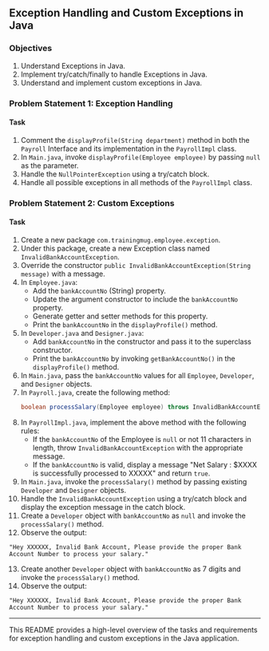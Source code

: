 ## Exception Handling and Custom Exceptions in Java

### Objectives

1. Understand Exceptions in Java.
2. Implement try/catch/finally to handle Exceptions in Java.
3. Understand and implement custom exceptions in Java.

### Problem Statement 1: Exception Handling

#### Task

1. Comment the `displayProfile(String department)` method in both the `Payroll` Interface and its implementation in the `PayrollImpl` class.
2. In `Main.java`, invoke `displayProfile(Employee employee)` by passing `null` as the parameter.
3. Handle the `NullPointerException` using a try/catch block.
4. Handle all possible exceptions in all methods of the `PayrollImpl` class.

### Problem Statement 2: Custom Exceptions

#### Task

1. Create a new package `com.trainingmug.employee.exception`.
2. Under this package, create a new Exception class named `InvalidBankAccountException`.
3. Override the constructor `public InvalidBankAccountException(String message)` with a message.
4. In `Employee.java`:
   - Add the `bankAccountNo` (String) property.
   - Update the argument constructor to include the `bankAccountNo` property.
   - Generate getter and setter methods for this property.
   - Print the `bankAccountNo` in the `displayProfile()` method.
5. In `Developer.java` and `Designer.java`:
   - Add `bankAccountNo` in the constructor and pass it to the superclass constructor.
   - Print the `bankAccountNo` by invoking `getBankAccountNo()` in the `displayProfile()` method.
6. In `Main.java`, pass the `bankAccountNo` values for all `Employee`, `Developer`, and `Designer` objects.
7. In `Payroll.java`, create the following method:
   ```java
   boolean processSalary(Employee employee) throws InvalidBankAccountException;
   ```
8. In `PayrollImpl.java`, implement the above method with the following rules:
   - If the `bankAccountNo` of the Employee is `null` or not 11 characters in length, throw `InvalidBankAccountException` with the appropriate message.
   - If the `bankAccountNo` is valid, display a message "Net Salary : $XXXX is successfully processed to XXXXX" and return `true`.
9. In `Main.java`, invoke the `processSalary()` method by passing existing `Developer` and `Designer` objects.
10. Handle the `InvalidBankAccountException` using a try/catch block and display the exception message in the catch block.
11. Create a `Developer` object with `bankAccountNo` as `null` and invoke the `processSalary()` method.
12. Observe the output: 
   ```
   "Hey XXXXXX, Invalid Bank Account, Please provide the proper Bank Account Number to process your salary."
   ```
13. Create another `Developer` object with `bankAccountNo` as 7 digits and invoke the `processSalary()` method.
14. Observe the output: 
   ```
   "Hey XXXXXX, Invalid Bank Account, Please provide the proper Bank Account Number to process your salary."
   ```

---

This README provides a high-level overview of the tasks and requirements for exception handling and custom exceptions in the Java application.
